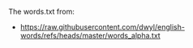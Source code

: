 The words.txt from:
- https://raw.githubusercontent.com/dwyl/english-words/refs/heads/master/words_alpha.txt
